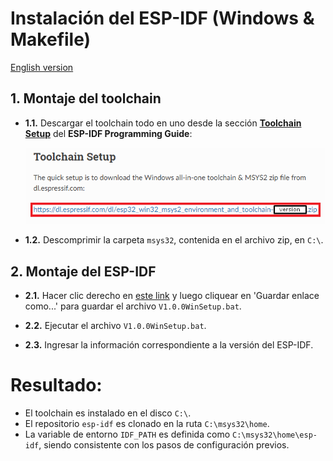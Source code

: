 # **Instalación del ESP-IDF (Windows & Makefile)**

[English version](https://github.com/mr-verdant-13/esp-idf-instructions/blob/master/ESP-IDF%20installation/Makefile/V1.0.0WinEN.md)

## **1. Montaje del toolchain**

- **1.1.** Descargar el toolchain todo en uno desde la sección [**Toolchain Setup**](https://docs.espressif.com/projects/esp-idf/en/latest/get-started-legacy/windows-setup.html#toolchain-setup) del **ESP-IDF Programming Guide**:

    [!["Toolchain Setup" section](ToolchainSetup.png)](https://docs.espressif.com/projects/esp-idf/en/latest/get-started-legacy/windows-setup.html#toolchain-setup)

- **1.2.** Descomprimir la carpeta `msys32`, contenida en el archivo zip, en `C:\`.

## **2. Montaje del ESP-IDF**

- **2.1.** Hacer clic derecho en [este link](https://raw.githubusercontent.com/mr-verdant-13/esp-idf-instructions/master/ESP-IDF%20installation/Makefile/V1.0.0WinSetup.bat) y luego cliquear en 'Guardar enlace como...' para guardar el archivo `V1.0.0WinSetup.bat`.

- **2.2.** Ejecutar el archivo `V1.0.0WinSetup.bat`.

- **2.3.** Ingresar la información correspondiente a la versión del ESP-IDF.

# **Resultado:**

- El toolchain es instalado en el disco `C:\`.
- El repositorio `esp-idf` es clonado en la ruta `C:\msys32\home`.
- La variable de entorno `IDF_PATH` es definida como `C:\msys32\home\esp-idf`, siendo consistente con los pasos de configuración previos.